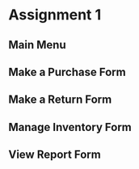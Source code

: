# Assignment 1

## Main Menu

## Make a Purchase Form

## Make a Return Form

## Manage Inventory Form

## View Report Form

